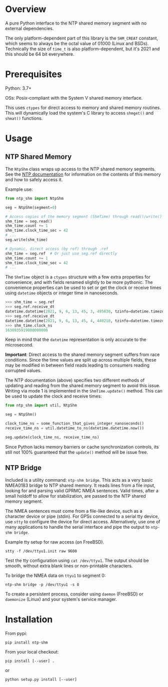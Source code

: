 # Overview
A pure Python interface to the NTP shared memory segment with no external
dependencies.

The only platform-dependent part of this library is the `SHM_CREAT` constant,
which seems to always be the octal value of 01000 (Linux and BSDs). Technically
the size of `time_t` is also platform-dependent, but it's 2021 and this should
be 64 bit everywhere.

# Prerequisites
Python: 3.7+

OSs: Posix-compliant with the System V shared memory interface.

This uses `ctypes` for direct access to memory and shared memory routines. This
will dynamically load the system's C library to access `shmget()` and `shmat()`
functions.

# Usage

## NTP Shared Memory
The `NtpShm` class wraps up access to the NTP shared memory segments. See the
[NTP documentation](https://docs.ntpsec.org/latest/driver_shm.html) for
information on the contents of this memory and how to safely access it.

Example use:
```python
from ntp_shm import NtpShm

seg = NtpShm(segment=0)

# Access copies of the memory segment (ShmTime) through read()/write()
shm_time = seg.read()
shm_time.count += 1
shm_time.clock_time_sec = 42
# ...
seg.write(shm_time)

# Dynamic, direct access (by ref) through .ref
shm_time = seg.ref  # Or just use seg.ref directly
shm_time.count += 1
shm_time.clock_time_sec = 42
# ...
```

The `ShmTime` object is a `ctypes` structure with a few extra properties for
convenience, and with fields renamed slightly to be more pythonic. The
convenience properties can be used to set or get the clock or receive times
using `datetime` objects or integer time in nanoseconds.

```python
>>> shm_time = seg.ref
>>> seg.ref.receive_dt
datetime.datetime(2021, 9, 6, 13, 45, 3, 495830, tzinfo=datetime.timezone.utc)
>>> seg.ref.receive_dt
datetime.datetime(2021, 9, 6, 13, 45, 4, 440210, tzinfo=datetime.timezone.utc)
>>> shm_time.clock_ns
1630935919000000000
```

Keep in mind that the `datetime` representation is only accurate to the
microsecond.

**Important**: Direct access to the shared memory segment suffers from race
conditions. Since the time values are split up across multiple fields, these
may be modified in between field reads leading to consumers reading corrupted
values.

The NTP documentation (above) specifies two different methods of updating and
reading from the shared memory segment to avoid this issue. Writing via mode 1
is implemented in the `ShmTime.update()` method. This can be used to update
the clock and receive times:

```python
from ntp_shm import util, NtpShm

seg = NtpShm()

clock_time_ns = some_function_that_gives_integer_nanoseconds()
receive_time_ns = util.datetime_to_ns(datetime.datetime.now())

seg.update(clock_time_ns, receive_time_ns)
```

Since Python lacks memory barriers or cache synchronization controls, its still
not 100% guaranteed that the `update()` method will be issue free.

## NTP Bridge
Included is a utility command: `ntp-shm bridge`. This acts as a very basic
NMEA0183 bridge to NTP shared memory. It reads lines from a file input, looking
for and parsing valid GPRMC NMEA sentences. Valid times, after a small holdoff
to allow for stabilization, are passed to the NTP shared memory segment.

The NMEA sentences must come from a file-like device, such as a character
device or pipe (stdin). For GPSs connected to a serial tty device, use `stty`
to configure the device for direct access. Alternatively, use one of many
applications to handle the serial interface and pipe the output to `ntp-shm
bridge`.

Example tty setup for raw access (on FreeBSD).
```shell
stty -f /dev/ttyu1.init raw 9600
```

Test the tty configuration using `cat /dev/ttyu1`. The output should be
smooth, without extra blank lines or non-printable characters.

To bridge the NMEA data on `ttyu1` to segment 0:
```shell
ntp-shm bridge -p /dev/ttyu1 -s 0
```

To create a persistent process, consider using `daemon` (FreeBSD) or
`daemonize` (Linux) and your system's service manager.

# Installation
From pypi:
```shell
pip install ntp-shm
```

From your local checkout:
```shell
pip install [--user] .
```

or

```shell
python setup.py install [--user]
```
